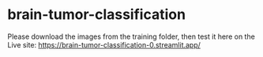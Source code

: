 # brain-tumor-classification

Please download the images from the training folder, then test it here on the
Live site: https://brain-tumor-classification-0.streamlit.app/
